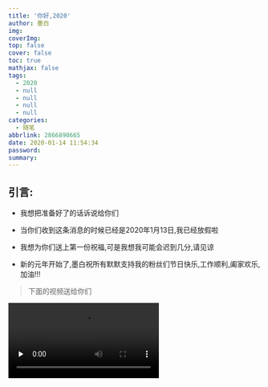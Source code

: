 ```yaml
---
title: '你好,2020'
author: 墨白
img: 
coverImg: 
top: false
cover: false
toc: true
mathjax: false
tags:
  - 2020
  - null
  - null
  - null
  - null
categories:
  - 随笔
abbrlink: 2866890665
date: 2020-01-14 11:54:34
password:
summary:
---
```




## 引言:

* 我想把准备好了的话诉说给你们

* 当你们收到这条消息的时候已经是2020年1月13日,我已经放假啦

* 我想为你们送上第一份祝福,可是我想我可能会迟到几分,请见谅

* 新的元年开始了,墨白祝所有默默支持我的粉丝们节日快乐,工作顺利,阖家欢乐,加油!!!

> 下面的视频送给你们

<video id="video" controls="" preload="none">
    <source id="mp4" src="https://wang_lianjie.gitee.io/mobai_blog.gitee.io/%E4%BD%A0%E5%A5%BD,2020.mp4" type="video/mp4">
</video>